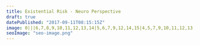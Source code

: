 ```yaml
---
title: Existential Risk - Neuro Perspective
draft: true
datePublished: "2017-09-11T08:15:15Z"
image: 0|||6,7,8,9,10,11,12,13,14|5,6,7,9,12,14,15|4,5,7,9,10,11,12,13,15,16,17|3,4,5,7,8,12,14,16,17,18|3,4,5,8,9,10,11,12,14,15,18,19|3,4,6,7,9,13,16,18,19|3,4,5,6,10,11,12,13,14,15,16,17,18,19|4,5,6,7,8,9,10,11,18,19|6,7,8,9,12,13,14,15,16,17,18,19|8,9,10,11,12,13,17,18|11,12,13,14,15,16,17|12,13,14|12,13,14|12,13
seoImage: "seo-image.png"
---
```

